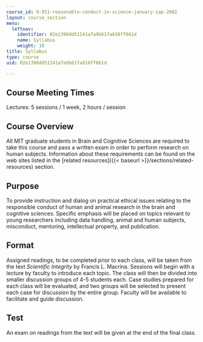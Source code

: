 ```yaml
---
course_id: 9-911-reasonable-conduct-in-science-january-iap-2002
layout: course_section
menu:
  leftnav:
    identifier: 02e1398dd51141a7a9b61fa810ff661d
    name: Syllabus
    weight: 10
title: Syllabus
type: course
uid: 02e1398dd51141a7a9b61fa810ff661d

---
```


Course Meeting Times
--------------------

Lectures: 5 sessions / 1 week, 2 hours / session

Course Overview
---------------

All MIT graduate students in Brain and Cognitive Sciences are required to take this course and pass a written exam in order to perform research on human subjects. Information about these requirements can be found on the web sites listed in the [related resources]({{< baseurl >}}/sections/related-resources) section.

Purpose
-------

To provide instruction and dialog on practical ethical issues relating to the responsible conduct of human and animal research in the brain and cognitive sciences. Specific emphasis will be placed on topics relevant to young researchers including data handling, animal and human subjects, misconduct, mentoring, intellectual property, and publication.

Format
------

Assigned readings, to be completed prior to each class, will be taken from the text _Scientific Integrity_ by Francis L. Macrina. Sessions will begin with a lecture by faculty to introduce each topic. The class will then be divided into smaller discussion groups of 4-5 students each. Case studies prepared for each class will be evaluated, and two groups will be selected to present each case for discussion by the entire group. Faculty will be available to facilitate and guide discussion.

Test
----

An exam on readings from the text will be given at the end of the final class.